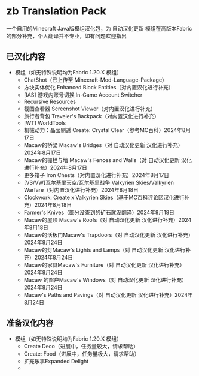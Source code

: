 # zb Translation Pack
一个自用的Minecraft Java版模组汉化包，为 自动汉化更新 模组在高版本Fabric的部分补充，个人翻译并不专业，如有问题欢迎指出

## 已汉化内容
- 模组（如无特殊说明均为Fabric 1.20.X 模组）
  - ChatShot（已上传至 Minecraft-Mod-Language-Package）
  - 方块实体优化 Enhanced Block Entities（对内置汉化进行补充）
  - [IAS] 游戏内账号切换 In-Game Account Switcher
  - Recursive Resources
  - 截图查看器 Screenshot Viewer（对内置汉化进行补充）
  - 旅行者背包 Traveler's Backpack（对内置汉化进行补充）
  - [WT] WorldTools
  - 机械动力：晶莹剔透 Create: Crystal Clear（参考MC百科）2024年8月17日
  - Macaw的桥梁 Macaw's Bridges（对 自动汉化更新 汉化进行补充）2024年8月17日
  - Macaw的栅栏与墙 Macaw's Fences and Walls（对 自动汉化更新 汉化进行补充）2024年8月17日
  - 更多箱子 Iron Chests（对内置汉化进行补充）2024年8月17日
  - [VS/VW]瓦尔基里天空/瓦尔基里战争 Valkyrien Skies/Valkyrien Warfare（对内置汉化进行补充）2024年8月18日
  - Clockwork: Create x Valkyrien Skies（基于MC百科评论区汉化进行补充）2024年8月18日
  - Farmer's Knives（部分没查到的矿石就没翻译）2024年8月18日
  - Macaw的屋顶 Macaw's Roofs（对 自动汉化更新 汉化进行补充）2024年8月18日
  - Macaw的活板门Macaw's Trapdoors（对 自动汉化更新 汉化进行补充）2024年8月24日
  - Macaw的灯Macaw's Lights and Lamps（对 自动汉化更新 汉化进行补充）2024年8月24日
  - Macaw的家具Macaw's Furniture（对 自动汉化更新 汉化进行补充）2024年8月24日
  - Macaw 的窗户Macaw's Windows（对 自动汉化更新 汉化进行补充）2024年8月24日
  - Macaw's Paths and Pavings（对 自动汉化更新 汉化进行补充）2024年8月24日
## 准备汉化内容
- 模组（如无特殊说明均为Fabric 1.20.X 模组）
  - Create Deco（进展中，任务量较大，请求帮助）
  - Create: Food（进展中，任务量极大，请求帮助）
  - 扩充乐事Expanded Delight
  - 